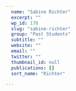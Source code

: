 ```yaml
---
  name: "Sabine Richter"
  excerpt: ""
  wp_id: 178
  slug: "sabine-richter"
  group: "Past Students"
  subtitle: ""
  website: ""
  email: ""
  twitter: ""
  thumbnail_id: null
  publications: []
  sort_name: "Richter"

---
```

